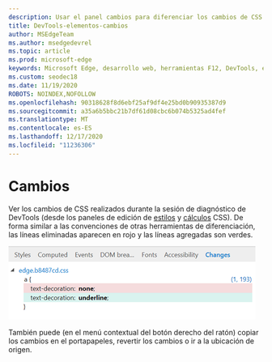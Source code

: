 ```yaml
---
description: Usar el panel cambios para diferenciar los cambios de CSS que realice al depurar la página
title: DevTools-elementos-cambios
author: MSEdgeTeam
ms.author: msedgedevrel
ms.topic: article
ms.prod: microsoft-edge
keywords: Microsoft Edge, desarrollo web, herramientas F12, DevTools, elementos, cambios de CSS, diferencia de CSS
ms.custom: seodec18
ms.date: 11/19/2020
ROBOTS: NOINDEX,NOFOLLOW
ms.openlocfilehash: 90318628f8d6ebf25af9df4e25bd0b90935387d9
ms.sourcegitcommit: a35a6b5bbc21b7df61d08cbc6b074b5325ad4fef
ms.translationtype: MT
ms.contentlocale: es-ES
ms.lasthandoff: 12/17/2020
ms.locfileid: "11236306"
---
```

# Cambios
Ver los cambios de CSS realizados durante la sesión de diagnóstico de DevTools (desde los paneles de edición de [estilos](./styles.md) y [cálculos](./computed.md) CSS). De forma similar a las convenciones de otras herramientas de diferenciación, las líneas eliminadas aparecen en rojo y las líneas agregadas son verdes.

![Panel cambios](../media/elements_changes.png)

También puede (en el menú contextual del botón derecho del ratón) copiar los cambios en el portapapeles, revertir los cambios o ir a la ubicación de origen.
